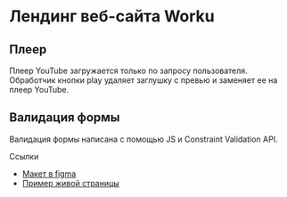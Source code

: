 # Лендинг веб-сайта Worku

## Плеер
Плеер YouTube загружается только по запросу пользователя. Обработчик кнопки play удаляет заглушку с превью и заменяет ее на плеер YouTube. 

## Валидация формы
Валидация формы написана с помощью JS и Constraint Validation API.

Ссылки
- [Макет в figma](https://www.figma.com/community/file/1119570033612610010)
- [Пример живой страницы](https://dimoncss.ru/myworks/worku/)